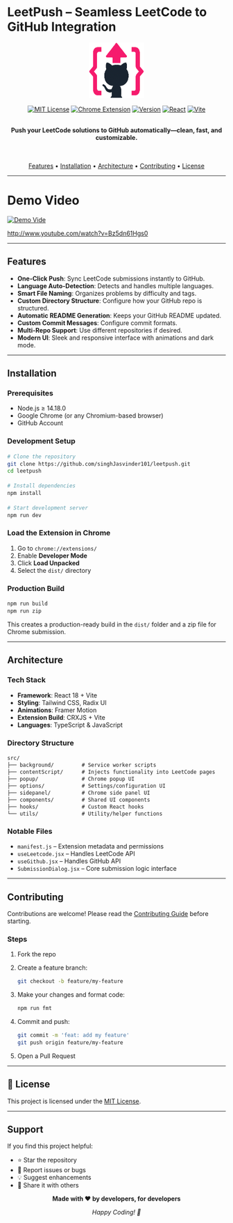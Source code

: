 #  LeetPush – Seamless LeetCode to GitHub Integration

<div align="center">
  <img src="public/img/logo-128.png" alt="LeetPush Logo" width="128" height="128">

[![MIT License](https://img.shields.io/badge/License-MIT-green.svg)](https://choosealicense.com/licenses/mit/)
[![Chrome Extension](https://img.shields.io/badge/Chrome-Extension-blue.svg)]()
[![Version](https://img.shields.io/badge/Version-0.0.0-orange.svg)]()
[![React](https://img.shields.io/badge/React-18.3.1-blue.svg)](https://reactjs.org/)
[![Vite](https://img.shields.io/badge/Vite-5.4.10-646CFF.svg)](https://vitejs.dev/)

  <br />
  <strong>Push your LeetCode solutions to GitHub automatically—clean, fast, and customizable.</strong>

<br/><br/> <a href="#features">Features</a> • <a href="#installation">Installation</a> • <a href="#architecture">Architecture</a> • <a href="#contributing">Contributing</a> • <a href="#license">License</a>

</div>

---

# Demo Video
[![Demo Vide](http://img.youtube.com/vi/Bz5dn61Hgs0/0.jpg)](http://www.youtube.com/watch?v=Bz5dn61Hgs0 "Homework AI Demo")

http://www.youtube.com/watch?v=Bz5dn61Hgs0

---

## Features

* **One-Click Push**: Sync LeetCode submissions instantly to GitHub.
* **Language Auto-Detection**: Detects and handles multiple languages.
* **Smart File Naming**: Organizes problems by difficulty and tags.
* **Custom Directory Structure**: Configure how your GitHub repo is structured.
* **Automatic README Generation**: Keeps your GitHub README updated.
* **Custom Commit Messages**: Configure commit formats.
* **Multi-Repo Support**: Use different repositories if desired.
* **Modern UI**: Sleek and responsive interface with animations and dark mode.

---

## Installation

### Prerequisites

* Node.js ≥ 14.18.0
* Google Chrome (or any Chromium-based browser)
* GitHub Account

### Development Setup

```bash
# Clone the repository
git clone https://github.com/singhJasvinder101/leetpush.git
cd leetpush

# Install dependencies
npm install

# Start development server
npm run dev
```

### Load the Extension in Chrome

1. Go to `chrome://extensions/`
2. Enable **Developer Mode**
3. Click **Load Unpacked**
4. Select the `dist/` directory

### Production Build

```bash
npm run build
npm run zip
```

This creates a production-ready build in the `dist/` folder and a zip file for Chrome submission.

---

## Architecture

### Tech Stack

* **Framework**: React 18 + Vite
* **Styling**: Tailwind CSS, Radix UI
* **Animations**: Framer Motion
* **Extension Build**: CRXJS + Vite
* **Languages**: TypeScript & JavaScript

### Directory Structure

```
src/
├── background/         # Service worker scripts
├── contentScript/      # Injects functionality into LeetCode pages
├── popup/              # Chrome popup UI
├── options/            # Settings/configuration UI
├── sidepanel/          # Chrome side panel UI
├── components/         # Shared UI components
├── hooks/              # Custom React hooks
└── utils/              # Utility/helper functions
```

### Notable Files

* `manifest.js` – Extension metadata and permissions
* `useLeetcode.jsx` – Handles LeetCode API
* `useGithub.jsx` – Handles GitHub API
* `SubmissionDialog.jsx` – Core submission logic interface

---

## Contributing

Contributions are welcome! Please read the [Contributing Guide](CONTRIBUTING.md) before starting.

### Steps

1. Fork the repo
2. Create a feature branch:

   ```bash
   git checkout -b feature/my-feature
   ```
3. Make your changes and format code:

   ```bash
   npm run fmt
   ```
4. Commit and push:

   ```bash
   git commit -m 'feat: add my feature'
   git push origin feature/my-feature
   ```
5. Open a Pull Request

---

## 📄 License

This project is licensed under the [MIT License](LICENSE).

---

## Support

If you find this project helpful:

* ⭐ Star the repository
* 🐞 Report issues or bugs
* 💡 Suggest enhancements
* 📢 Share it with others


<div align="center">
  <p><strong>Made with ❤️ by developers, for developers</strong></p>
  <p><em>Happy Coding! 🚀</em></p>
</div>
